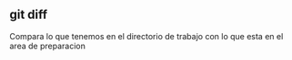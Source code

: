 ## git diff

Compara lo que tenemos en el directorio de trabajo con lo que esta en el area de preparacion 